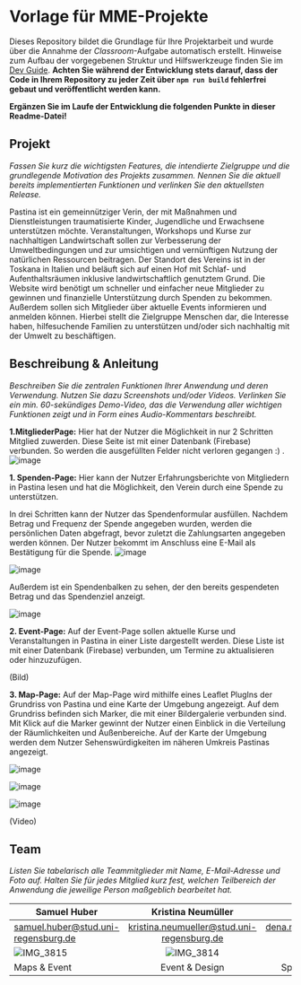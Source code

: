 # Vorlage für MME-Projekte

Dieses Repository bildet die Grundlage für Ihre Projektarbeit und wurde über die Annahme der _Classroom_-Aufgabe automatisch erstellt. Hinweise zum Aufbau der vorgegebenen Struktur und Hilfswerkzeuge finden Sie im [Dev Guide](./DevGuide.md). **Achten Sie während der Entwicklung stets darauf, dass der Code in Ihrem Repository zu jeder Zeit über `npm run build` fehlerfrei gebaut und veröffentlicht werden kann.**

**Ergänzen Sie im Laufe der Entwicklung die folgenden Punkte in dieser Readme-Datei!**

## Projekt

_Fassen Sie kurz die wichtigsten Features, die intendierte Zielgruppe und die grundlegende Motivation des Projekts zusammen. Nennen Sie die aktuell bereits implementierten Funktionen und verlinken Sie den aktuellsten Release._

Pastina ist ein gemeinnütziger Verin, der mit Maßnahmen und Dienstleistungen traumatisierte Kinder, Jugendliche und Erwachsene unterstützen möchte. Veranstaltungen, Workshops und  Kurse zur nachhaltigen Landwirtschaft sollen zur Verbesserung der Umweltbedingungen und zur umsichtigen und vernünftigen Nutzung der natürlichen Ressourcen beitragen. Der Standort des Vereins ist in der Toskana in Italien und beläuft sich auf einen Hof mit Schlaf- und Aufenthaltsräumen inklusive landwirtschaftlich genutztem Grund. Die Website wird benötigt um schneller und einfacher neue Mitglieder zu gewinnen und finanzielle Unterstützung durch Spenden zu bekommen. Außerdem sollen sich Mitglieder über aktuelle Events informieren und anmelden können. Hierbei stellt die Zielgruppe Menschen dar, die Interesse haben, hilfesuchende Familien zu unterstützen und/oder sich nachhaltig mit der Umwelt zu beschäftigen.

## Beschreibung & Anleitung

_Beschreiben Sie die zentralen Funktionen Ihrer Anwendung und deren Verwendung. Nutzen Sie dazu Screenshots und/oder Videos. Verlinken Sie ein min. 60-sekündiges Demo-Video, das die Verwendung aller wichtigen Funktionen zeigt und in Form eines Audio-Kommentars beschreibt._

**1.MitgliederPage:**
Hier hat der Nutzer die Möglichkeit in nur 2 Schritten Mitglied zuwerden. Diese Seite ist mit einer Datenbank (Firebase) verbunden. So werden die ausgefüllten Felder nicht verloren gegangen :) .
![image](https://user-images.githubusercontent.com/86771721/193351776-ebb6a749-d15f-4dde-913e-7fb67f62e964.png)


**1. Spenden-Page:**
Hier kann der Nutzer Erfahrungsberichte von Mitgliedern in Pastina lesen und hat die Möglichkeit, den Verein durch eine Spende zu unterstützen.



In drei Schritten kann der Nutzer das Spendenformular ausfüllen. Nachdem Betrag und Frequenz der Spende angegeben wurden, werden die persönlichen Daten abgefragt, bevor zuletzt die Zahlungsarten angegeben werden können. Der Nutzer bekommt im Anschluss eine E-Mail als Bestätigung für die Spende.
![image](https://user-images.githubusercontent.com/86771721/193350958-7532746b-a1a3-4ddf-b481-20a9f9e49438.png)

![image](https://user-images.githubusercontent.com/86771721/193350911-2280b242-c899-4bc1-b244-f4b9ae4646ae.png)



Außerdem ist ein Spendenbalken zu sehen, der den bereits gespendeten Betrag und das Spendenziel anzeigt.

![image](https://user-images.githubusercontent.com/86771721/193351058-cd78ae89-dec8-42a2-870f-fa483f9df869.png)


**2. Event-Page:**
Auf der Event-Page sollen aktuelle Kurse und Veranstaltungen in Pastina in einer Liste dargestellt werden. Diese Liste ist mit einer Datenbank (Firebase) verbunden, um Termine zu aktualisieren oder hinzuzufügen. 

(Bild)

**3. Map-Page:**
Auf der Map-Page wird mithilfe eines Leaflet PlugIns der Grundriss von Pastina und eine Karte der Umgebung angezeigt. Auf dem Grundriss befinden sich Marker, die mit einer Bildergalerie verbunden sind. Mit Klick auf die Marker gewinnt der Nutzer einen Einblick in die Verteilung der Räumlichkeiten und Außenbereiche. Auf der Karte der Umgebung werden dem Nutzer Sehenswürdigkeiten im näheren Umkreis Pastinas angezeigt.

![image](https://user-images.githubusercontent.com/86771721/193351127-0a42906b-21e7-4006-83ee-7ddc374c2bf9.png)

![image](https://user-images.githubusercontent.com/86771721/193351162-02f80a7b-a116-4b37-9e9c-8b759280b722.png)

![image](https://user-images.githubusercontent.com/86771721/193351182-111a92e4-773b-4bcd-ae3c-f0a9bc22475e.png)



(Video)


## Team

_Listen Sie tabelarisch alle Teammitglieder mit Name, E-Mail-Adresse und Foto auf. Halten Sie für jedes Mitglied kurz fest, welchen Teilbereich der Anwendung die jeweilige Person maßgeblich bearbeitet hat._


| Samuel Huber | Kristina Neumüller| Dena Mehr |
| --------------|:--------------:| -------------------:|
| samuel.huber@stud.uni-regensburg.de| kristina.neumueller@stud.uni-regensburg.de| dena.mehr@stud.uni-regensburg.de |
|![IMG_3815](https://user-images.githubusercontent.com/86771852/193330048-5a30bd99-e06d-40b7-9b5c-818169f629fc.jpg)|![IMG_3814](https://user-images.githubusercontent.com/86771852/193330094-d30c2d7d-3da6-4330-83a3-beaad74e503a.jpg)|![IMG_3812 2](https://user-images.githubusercontent.com/86771852/193330128-d1da59f9-cd11-4c22-9732-06d62eb5baf0.jpg)
| Maps & Event | Event & Design | Spenden & Design |
